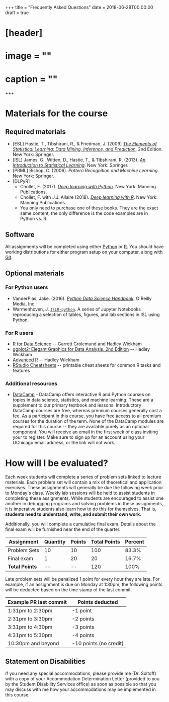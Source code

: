 +++
title = "Frequently Asked Questions"
date = 2018-06-28T00:00:00
draft = true

# [header]
# image = ""
# caption = ""
+++

# Materials for the course

## Required materials

* [ESL] Hastie, T., Tibshirani, R., & Friedman, J. (2009) [*The Elements of Statistical Learning: Data Mining, Inference, and Prediction*](https://web.stanford.edu/~hastie/ElemStatLearn/printings/ESLII_print12.pdf), 2nd Edition. New York: Springer.
* [ISL] James, G., Witten, D., Hastie, T., & Tibshirani, R. (2013). [*An Introduction to Statistical Learning*](https://www-bcf.usc.edu/~gareth/ISL/ISLR%20Seventh%20Printing.pdf). New York: Springer.
* [PRML] Bishop, C. (2006). *Pattern Recognition and Machine Learning*. New York: Springer.
* [DLPyR]
    * Chollet, F. (2017). [*Deep learning with Python*](https://www.manning.com/books/deep-learning-with-python). New York: Manning Publications.
    * Chollet, F. with J.J. Allaire (2018). [*Deep learning with R*](https://www.manning.com/books/deep-learning-with-r). New York: Manning Publications.
    * You only need to purchase one of these books. They are the exact same content, the only difference is the code examples are in Python vs. R.
    
## Software

All assignments will be completed using either [Python](https://www.python.org/) or [R](https://www.r-project.org/). You should have working distributions for either program setup on your computer, along with [Git](https://git-scm.com/).

## Optional materials

### For Python users

* VanderPlas, Jake. (2016). [*Python Data Science Handbook*](http://proquestcombo.safaribooksonline.com.proxy.uchicago.edu/book/programming/python/9781491912126). O'Reilly Media, Inc.
* Warmenhoven, J. [`ISLR-python`](https://github.com/JWarmenhoven/ISLR-python). A series of Jupyter Notebooks reproducing a selection of tables, figures, and lab sections in ISL using Python.

### For R users

* [R for Data Science](http://r4ds.had.co.nz/) -- Garrett Grolemund and Hadley Wickham
* [ggplot2: Elegant Graphics for Data Analysis, 2nd Edition](http://link.springer.com.proxy.uchicago.edu/book/10.1007/978-3-319-24277-4) -- Hadley Wickham
* [Advanced R](http://adv-r.had.co.nz/) -- Hadley Wickham
* [RStudio Cheatsheets](https://www.rstudio.com/resources/cheatsheets/) -- printable cheat sheets for common R tasks and features

### Additional resources

* [DataCamp](https://www.datacamp.com/home) - DataCamp offers interactive R and Python courses on topics in data science, statistics, and machine learning. These are a supplement to our primary textbook and lessons. Introductory DataCamp courses are free, whereas premium courses generally cost a fee. As a participant in this course, you have free access to all premium courses for the duration of the term. None of the DataCamp modules are required for this course -- they are available purely as an optional component. You will receive an email in the first week of class inviting your to register. Make sure to sign up for an account using your UChicago email address, or the link will not work.

# How will I be evaluated?

Each week students will complete a series of problem sets linked to lecture materials. Each problem set will contain a mix of theoretical and application exercises. These assignments will generally be due the following week prior to Monday's class. Weekly lab sessions will be held to assist students in completing these assignments. While students are encouraged to assist one another in debugging programs and solving problems in these assignments, it is imperative students also learn how to do this for themselves. That is, **students need to understand, write, and submit their own work.**

Additionally, you will complete a cumulative final exam. Details about the final exam will be furnished near the end of the quarter.

| Assignment | Quantity | Points | Total Points | Percent |
|------------------|----------|--------|--------------|---------|
| Problem Sets | 10 | 10 | 100 | 83.3% |
| Final exam | 1 | 20 | 20 | 16.7% |
| **Total Points** | -- | -- | 120 | 100% |

Late problem sets will be penalized 1 point for every hour they are late. For example, if an assignment is due on Monday at 1:30pm, the following points will be deducted based on the time stamp of the last commit.

| Example PR last commit | Points deducted |
| ---------------------- | --------------- |
| 1:31pm to 2:30pm     | -1 point       |
| 2:31pm to 3:30pm       | -2 points       |
| 3:31pm to 4:30pm       | -3 points       |
| 4:31pm to 5:30pm       | -4 points       |
| 10:30pm and beyond      | -10 points (no credit) |

## Statement on Disabilities

If you need any special accommodations, please provide me (Dr. Soltoff) with a copy of your Accommodation Determination Letter (provided to you by the Student Disability Services office) as soon as possible so that you may discuss with me how your accommodations may be implemented in this course.
